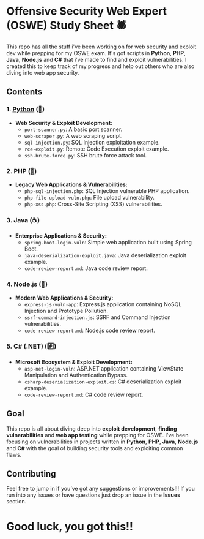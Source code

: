 # Offensive Security Web Expert (OSWE) Study Sheet 🕷️

This repo has all the stuff i've been working on for web security and exploit dev while prepping for my OSWE exam. It's got scripts in **Python**, **PHP**, **Java**, **Node.js** and **C#** that i’ve made to find and exploit vulnerabilities. I created this to keep track of my progress and help out others who are also diving into web app security.

## Contents

### **1. [Python](https://github.com/ahmetartuc/OSWE/Python) (🐍)**
- **Web Security & Exploit Development:**
  - `port-scanner.py`: A basic port scanner.
  - `web-scraper.py`: A web scraping script.
  - `sql-injection.py`: SQL Injection exploitation example.
  - `rce-exploit.py`: Remote Code Execution exploit example.
  - `ssh-brute-force.py`: SSH brute force attack tool.
  
### **2. PHP (🐘)**
- **Legacy Web Applications & Vulnerabilities:**
  - `php-sql-injection.php`: SQL Injection vulnerable PHP application.
  - `php-file-upload-vuln.php`: File upload vulnerability.
  - `php-xss.php`: Cross-Site Scripting (XSS) vulnerabilities.
  
### **3. Java (☕)**
- **Enterprise Applications & Security:**
  - `spring-boot-login-vuln`: Simple web application built using Spring Boot.
  - `java-deserialization-exploit.java`: Java deserialization exploit example.
  - `code-review-report.md`: Java code review report.

### **4. Node.js (🚀)**
- **Modern Web Applications & Security:**
  - `express-js-vuln-app`: Express.js application containing NoSQL Injection and Prototype Pollution.
  - `ssrf-command-injection.js`: SSRF and Command Injection vulnerabilities.
  - `code-review-report.md`: Node.js code review report.

### **5. C# (.NET) (#️⃣)**
- **Microsoft Ecosystem & Exploit Development:**
  - `asp-net-login-vuln`: ASP.NET application containing ViewState Manipulation and Authentication Bypass.
  - `csharp-deserialization-exploit.cs`: C# deserialization exploit example.
  - `code-review-report.md`: C# code review report.

## Goal

This repo is all about diving deep into **exploit development**, **finding vulnerabilities** and **web app testing** while prepping for OSWE. I’ve been focusing on vulnerabilities in projects written in **Python**, **PHP**, **Java**, **Node.js** and **C#** with the goal of building security tools and exploiting common flaws.

## Contributing

Feel free to jump in if you’ve got any suggestions or improvements!!! If you run into any issues or have questions just drop an issue in the **Issues** section.

# Good luck, you got this!!
